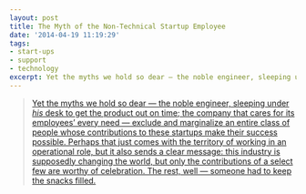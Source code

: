 ```yaml
---
layout: post
title: The Myth of the Non-Technical Startup Employee
date: '2014-04-19 11:19:29'
tags:
- start-ups
- support
- technology
excerpt: Yet the myths we hold so dear — the noble engineer, sleeping under *his* desk to get the product out on time; the company that cares for its employees’ every need — exclude and marginalize an entire class of people whose contributions to these startups make their success possible.
---
```



> [Yet the myths we hold so dear — the noble engineer, sleeping under *his* desk to get the product out on time; the company that cares for its employees’ every need — exclude and marginalize an entire class of people whose contributions to these startups make their success possible. Perhaps that just comes with the territory of working in an operational role, but it also sends a clear message: this industry is supposedly changing the world, but only the contributions of a select few are worthy of celebration. The rest, well — someone had to keep the snacks filled.](http://modelviewculture.com/pieces/the-myth-of-the-non-technical-startup-employee)


